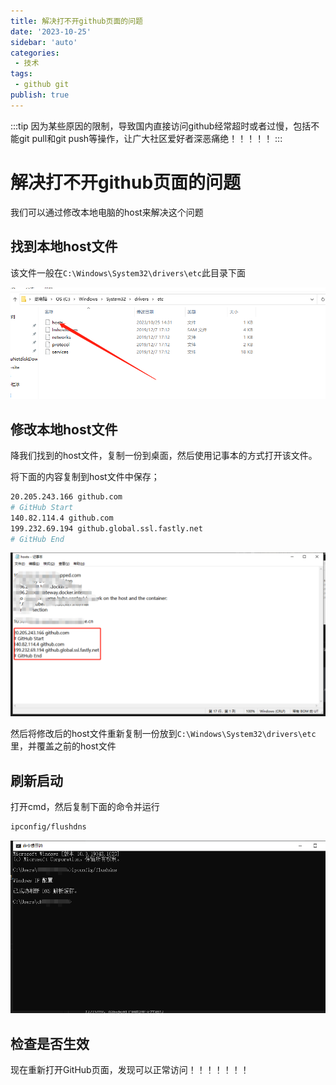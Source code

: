 ```yaml
---
title: 解决打不开github页面的问题
date: '2023-10-25'
sidebar: 'auto'
categories:
 - 技术
tags:
 - github git
publish: true
---
```

:::tip
因为某些原因的限制，导致国内直接访问github经常超时或者过慢，包括不能git pull和git push等操作，让广大社区爱好者深恶痛绝！！！！！
:::

<!-- more -->

# 解决打不开github页面的问题

我们可以通过修改本地电脑的host来解决这个问题

## 找到本地host文件

该文件一般在`C:\Windows\System32\drivers\etc`此目录下面

![1](./imgs/1.png)

## 修改本地host文件

降我们找到的host文件，复制一份到桌面，然后使用记事本的方式打开该文件。

将下面的内容复制到host文件中保存；

```sh
20.205.243.166 github.com
# GitHub Start
140.82.114.4 github.com
199.232.69.194 github.global.ssl.fastly.net
# GitHub End
```

![2](./imgs/2.png)

然后将修改后的host文件重新复制一份放到`C:\Windows\System32\drivers\etc`里，并覆盖之前的host文件

## 刷新启动

打开cmd，然后复制下面的命令并运行

```sh
ipconfig/flushdns
```

![3](./imgs/3.png)

## 检查是否生效

现在重新打开GitHub页面，发现可以正常访问！！！！！！！